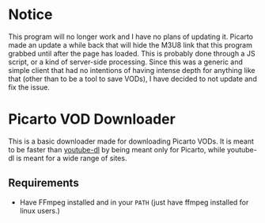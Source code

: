 # Notice
This program will no longer work and I have no plans of updating it. Picarto made an update a while back that will hide the M3U8 link that this program grabbed until after the page has loaded. This is probably done through a JS script, or a kind of server-side processing. Since this was a generic and simple client that had no intentions of having intense depth for anything like that (other than to be a tool to save VODs), I have decided to not update and fix the issue. 

# Picarto VOD Downloader
This is a basic downloader made for downloading Picarto VODs. It is meant to be faster than [youtube-dl](https://github.com/ytdl-org/youtube-dl "youtube-dl") by being meant only for Picarto, while youtube-dl is meant for a wide range of sites.

## Requirements 
- Have FFmpeg installed and in your `PATH` (just have ffmpeg installed for linux users.)
